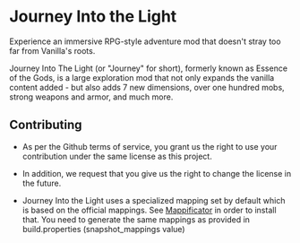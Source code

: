 # Journey Into the Light
Experience an immersive RPG-style adventure mod that doesn't stray too far from Vanilla's roots.


Journey Into The Light (or "Journey" for short), formerly known as Essence of the Gods, is a large exploration mod that not only expands the vanilla content added - but also adds 7 new dimensions, over one hundred mobs, strong weapons and armor, and much more.

## Contributing

 - As per the Github terms of service, you grant us the right to use your contribution under the same license as this project.
 - In addition, we request that you give us the right to change the license in the future.

- Journey Into the Light uses a specialized mapping set by default which is based on the official mappings. See [Mappificator](https://github.com/alcatrazEscapee/Mappificator) in order to install that. You need to generate the same mappings as provided in build.properties (snapshot_mappings value)